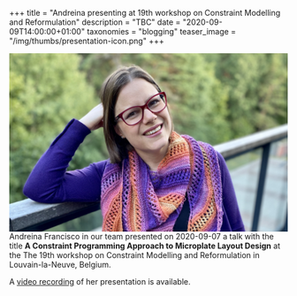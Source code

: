 +++
title = "Andreina presenting at 19th workshop on Constraint Modelling and Reformulation"
description = "TBC"
date = "2020-09-09T14:00:00+01:00"
taxonomies = "blogging"
teaser_image = "/img/thumbs/presentation-icon.png"
+++

<img style="float: right; width: 500" src="/img/people/andreina-large.jpg">

Andreina Francisco in our team presented on 2020-09-07 a talk with the title **A Constraint Programming Approach to Microplate Layout Design** at the The 19th workshop on Constraint Modelling and Reformulation in Louvain-la-Neuve, Belgium.

A [video recording](https://pharmb.io/presentation/2020-aconstraint-programming-approach-to-microplate-layout-design/) of her presentation is available.




